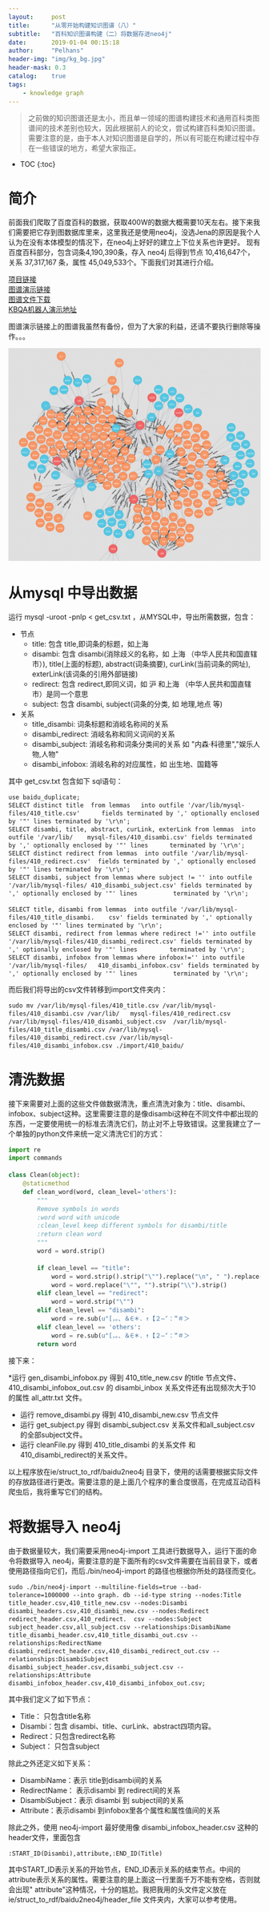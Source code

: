 ```yaml
---
layout:     post
title:      "从零开始构建知识图谱（八）"
subtitle:   "百科知识图谱构建（二）将数据存进neo4j"
date:       2019-01-04 00:15:18
author:     "Pelhans"
header-img: "img/kg_bg.jpg"
header-mask: 0.3 
catalog:    true
tags:
    - knowledge graph
---
```



> 之前做的知识图谱还是太小，而且单一领域的图谱构建技术和通用百科类图谱间的技术差别也较大，因此根据前人的论文，尝试构建百科类知识图谱。需要注意的是，由于本人对知识图谱是自学的，所以有可能在构建过程中存在一些错误的地方，希望大家指正。

* TOC
{:toc}

# 简介

前面我们爬取了百度百科的数据，获取400W的数据大概需要10天左右。接下来我们需要把它存到图数据库里来，这里我还是使用neo4j，没选Jena的原因是我个人认为在没有本体模型的情况下，在neo4j上好好的建立上下位关系也许更好。 现有百度百科部分，包含词条4,190,390条，存入 neo4j 后得到节点 10,416,647个，关系 37,317,167 条，属性 45,049,533个。下面我们对其进行介绍。

[项目链接](https://github.com/Pelhans/Z_knowledge_graph)    
[图谱演示链接](http://106.13.45.76:7474/browser/)    
[图谱文件下载](http://106.13.45.76:8080/)    
[KBQA机器人演示地址](http://106.13.45.76/)


图谱演示链接上的图谱我虽然有备份，但为了大家的利益，还请不要执行删除等操作。。。

![](/img/in-post/kg_neo4j_cypher/baidu_yanshi.png)

# 从mysql 中导出数据

运行 mysql -uroot -pnlp < get_csv.txt ，从MYSQL中，导出所需数据，包含：    
* 节点                     
    * title: 包含 title,即词条的标题，如上海    
    * disambi: 包含 disambi(消除歧义的名称，如 上海 （中华人民共和国直辖市）),              title(上面的标题), abstract(词条摘要), curLink(当前词条的网址),                             exterLink(该词条的引用外部链接)    
    * redirect: 包含 redirect,即同义词，如 沪 和上海                                        （中华人民共和国直辖市）是同一个意思    
    * subject: 包含 disambi, subject(词条的分类, 如 地理,地点 等)    
* 关系                     
    * title_disambi: 词条标题和消岐名称间的关系
    * disambi_redirect: 消岐名称和同义词间的关系
    * disambi_subject: 消岐名称和词条分类间的关系 如 "内森·科德里","娱乐人物,人物"    
    * disambi_infobox: 消岐名称的对应属性，如 出生地、国籍等

其中 get_csv.txt 包含如下 sql语句：

```
use baidu_duplicate;                                                                        
SELECT distinct title  from lemmas   into outfile '/var/lib/mysql-files/410_title.csv'      fields terminated by ',' optionally enclosed by '"' lines terminated by '\r\n';
SELECT disambi, title, abstract, curLink, exterLink from lemmas  into outfile '/var/lib/    mysql-files/410_disambi.csv' fields terminated by ',' optionally enclosed by '"' lines      terminated by '\r\n';
SELECT distinct redirect from lemmas  into outfile '/var/lib/mysql-files/410_redirect.csv'  fields terminated by ',' optionally enclosed by '"' lines terminated by '\r\n';
SELECT disambi, subject from lemmas where subject != '' into outfile '/var/lib/mysql-files/ 410_disambi_subject.csv' fields terminated by ',' optionally enclosed by '"' lines          terminated by '\r\n';

SELECT title, disambi from lemmas  into outfile '/var/lib/mysql-files/410_title_disambi.    csv' fields terminated by ',' optionally enclosed by '"' lines terminated by '\r\n'; 
SELECT disambi, redirect from lemmas where redirect !='' into outfile '/var/lib/mysql-files/410_disambi_redirect.csv' fields terminated by ',' optionally enclosed by '"' lines         terminated by '\r\n';
SELECT disambi, infobox from lemmas where infobox!='' into outfile '/var/lib/mysql-files/   410_disambi_infobox.csv' fields terminated by ',' optionally enclosed by '"' lines          terminated by '\r\n';
```

而后我们将导出的csv文件转移到import文件夹内：

```
sudo mv /var/lib/mysql-files/410_title.csv /var/lib/mysql-files/410_disambi.csv /var/lib/   mysql-files/410_redirect.csv /var/lib/mysql-files/410_disambi_subject.csv  /var/lib/mysql-  files/410_title_disambi.csv /var/lib/mysql-files/410_disambi_redirect.csv /var/lib/mysql-   files/410_disambi_infobox.csv ./import/410_baidu/
```

# 清洗数据

接下来需要对上面的这些文件做数据清洗，重点清洗对象为：title、disambi、infobox、subject这种。这里需要注意的是像disambi这种在不同文件中都出现的东西，一定要使用统一的标准去清洗它们，防止对不上导致错误。这里我建立了一个单独的python文件来统一定义清洗它们的方式：

```python
import re        
import commands
                 
class Clean(object):
    @staticmethod
    def clean_word(word, clean_level='others'):
        """   
        Remove symbols in words
        :word word with unicode
        :clean_level keep different symbols for disambi/title
        :return clean word
        """   
        word = word.strip()
                 
        if clean_level == "title":
            word = word.strip().strip("\"").replace("\n", " ").replace("\"","").strip(u"\\")        elif clean_level == "subject":
            word = word.replace("\"", "").strip("\\").strip()
        elif clean_level == "redirect":
            word = word.strip("\"")
        elif clean_level == "disambi":
            word = re.sub(u"[，。、＆∈＊．↑【２—‘：“＃＞                                    ＢＦＲ·Ｚ<ｂｆ≈ｊ×～①Ⅲ⑤⑨÷〔！％》－』１→５＝ＡＥ∧Ｉ/″▲;                                     ］ξａｅφｉ｝④⑧…─☆《『０В＜Ｄ∪Ｌ±γ′ＴＸλ:                                                    ｄｈ｜③⑦~、℃＇〉＋」／】３〕Δ’；”？■ＣＧΨ［=μ＿ｃｇβ㈧ｏ｛②⑥'⑩。\~\!\@\#\$\%\^\&\*\(\)\_\-\+\=\{\}\[\]\\\|\:\;\'\"\.\>\?\/\, \xa0\u00a0\u3000\r\n]", "", word)
        elif clean_level == 'others':
            word = re.sub(u"[，。、＆∈＊．↑【２—‘：“＃＞                                    ＢＦＲ·Ｚ<ｂｆ≈ｊ×～①Ⅲ⑤⑨÷〔！％）》－』１→５＝ＡＥ∧Ｉ/″▲;                                   ］ξａｅφｉ｝④⑧…─☆（《『０В＜Ｄ∪Ｌ±γ′ＴＸλ:                                                  ｄｈ｜③⑦~、℃＇〉＋」／】３〕Δ’；”？■ＣＧΨ［=μ＿ｃｇβ㈧ｏ｛②⑥'⑩。\~\!\@\#\$\%\^\&\*\(\)\_\-\+\=\{\}\[\]\\\|\:\;\'\"\.\>\?\/\,\xa0\u00a0\u3000\r\n]", "", word)
        return word
```

接下来：

*运行 gen_disambi_infobox.py 得到 410_title_new.csv 的title 节点文件、410_disambi_infobox_out.csv 的 disambi_inbox 关系文件还有出现频次大于10的属性 all_attr.txt 文件。    
* 运行 remove_disambi.py 得到 410_disambi_new.csv 节点文件    
* 运行 get_subject.py 得到 disambi_subject.csv 关系文件和all_subject.csv 的全部subject文件。    
* 运行 cleanFile.py 得到 410_title_disambi 的关系文件 和 410_disambi_redirect的关系文件。

以上程序放在ie/struct_to_rdf/baidu2neo4j 目录下，使用的话需要根据实际文件的存放路径进行更改。需要注意的是上面几个程序的重合度很高，在完成互动百科爬虫后，我将重写它们的结构。

# 将数据导入 neo4j

由于数据量较大，我们需要采用neo4j-import 工具进行数据导入，运行下面的命令将数据导入 neo4j，需要注意的是下面所有的csv文件需要在当前目录下，或者使用路径指向它们，而后./bin/neo4j-import 的路径也根据你所处的路径而变化。

```
sudo ./bin/neo4j-import --multiline-fields=true --bad-tolerance=1000000 --into graph. db --id-type string --nodes:Title title_header.csv,410_title_new.csv --nodes:Disambi        disambi_headers.csv,410_disambi_new.csv --nodes:Redirect redirect_header.csv,410_redirect.  csv --nodes:Subject subject_header.csv,all_subject.csv --relationships:DisambiName          title_disambi_header.csv,410_title_disambi_out.csv --relationships:RedirectName             disambi_redirect_header.csv,410_disambi_redirect_out.csv --relationships:DisambiSubject     disambi_subject_header.csv,disambi_subject.csv --relationships:Attribute                    disambi_infobox_header.csv,410_disambi_infobox_out.csv;
```

其中我们定义了如下节点：    

* Title： 只包含title名称    
* Disambi：包含 disambi、title、curLink、abstract四项内容。    
* Redirect：只包含redirect名称    
* Subject： 只包含subject    

除此之外还定义如下关系：

* DisambiName：表示 title到disambi间的关系    
* RedirectName： 表示disambi 到 redirect间的关系    
* DisambiSubject：表示 disambi 到 subject间的关系    
* Attribute：表示disambi 到infobox里各个属性和属性值间的关系

除此之外，使用 neo4j-import 最好使用像 disambi_infobox_header.csv 这种的header文件，里面包含

```
:START_ID(Disambi),attribute,:END_ID(Title)
```

其中START_ID表示关系的开始节点，END_ID表示关系的结束节点。中间的attribute表示关系的属性。需要注意的是上面这一行里面千万不能有空格，否则就会出现" attribute"这种情况，十分的尴尬。我把我用的头文件定义放在ie/struct_to_rdf/baidu2neo4j/header_file 文件夹内，大家可以参考使用。

